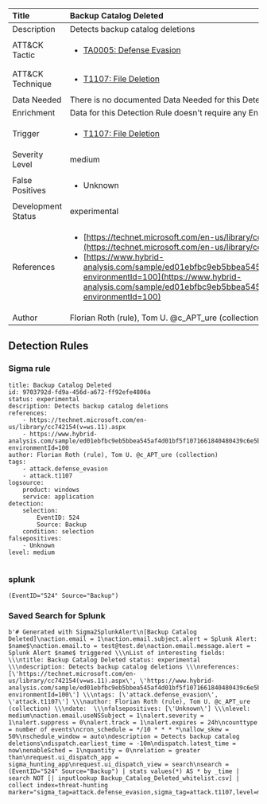 | Title                | Backup Catalog Deleted                                                                                                                                                 |
|:---------------------|:------------------------------------------------------------------------------------------------------------------------------------------------------------|
| Description          | Detects backup catalog deletions                                                                                                                                           |
| ATT&amp;CK Tactic    |  <ul><li>[TA0005: Defense Evasion](https://attack.mitre.org/tactics/TA0005)</li></ul>  |
| ATT&amp;CK Technique | <ul><li>[T1107: File Deletion](https://attack.mitre.org/techniques/T1107)</li></ul>  |
| Data Needed          |  There is no documented Data Needed for this Detection Rule yet  |
| Enrichment           |  Data for this Detection Rule doesn't require any Enrichments.  |
| Trigger              | <ul><li>[T1107: File Deletion](../Triggers/T1107.md)</li></ul>  |
| Severity Level       | medium |
| False Positives      | <ul><li>Unknown</li></ul>  |
| Development Status   | experimental |
| References           | <ul><li>[https://technet.microsoft.com/en-us/library/cc742154(v=ws.11).aspx](https://technet.microsoft.com/en-us/library/cc742154(v=ws.11).aspx)</li><li>[https://www.hybrid-analysis.com/sample/ed01ebfbc9eb5bbea545af4d01bf5f1071661840480439c6e5babe8e080e41aa?environmentId=100](https://www.hybrid-analysis.com/sample/ed01ebfbc9eb5bbea545af4d01bf5f1071661840480439c6e5babe8e080e41aa?environmentId=100)</li></ul>  |
| Author               | Florian Roth (rule), Tom U. @c_APT_ure (collection) |


## Detection Rules

### Sigma rule

```
title: Backup Catalog Deleted
id: 9703792d-fd9a-456d-a672-ff92efe4806a
status: experimental
description: Detects backup catalog deletions
references:
    - https://technet.microsoft.com/en-us/library/cc742154(v=ws.11).aspx
    - https://www.hybrid-analysis.com/sample/ed01ebfbc9eb5bbea545af4d01bf5f1071661840480439c6e5babe8e080e41aa?environmentId=100
author: Florian Roth (rule), Tom U. @c_APT_ure (collection)
tags:
    - attack.defense_evasion
    - attack.t1107
logsource:
    product: windows
    service: application
detection:
    selection:
        EventID: 524
        Source: Backup
    condition: selection
falsepositives:
    - Unknown
level: medium


```





### splunk
    
```
(EventID="524" Source="Backup")
```






### Saved Search for Splunk

```
b'# Generated with Sigma2SplunkAlert\n[Backup Catalog Deleted]\naction.email = 1\naction.email.subject.alert = Splunk Alert: $name$\naction.email.to = test@test.de\naction.email.message.alert = Splunk Alert $name$ triggered \\\nList of interesting fields:   \\\ntitle: Backup Catalog Deleted status: experimental \\\ndescription: Detects backup catalog deletions \\\nreferences: [\'https://technet.microsoft.com/en-us/library/cc742154(v=ws.11).aspx\', \'https://www.hybrid-analysis.com/sample/ed01ebfbc9eb5bbea545af4d01bf5f1071661840480439c6e5babe8e080e41aa?environmentId=100\'] \\\ntags: [\'attack.defense_evasion\', \'attack.t1107\'] \\\nauthor: Florian Roth (rule), Tom U. @c_APT_ure (collection) \\\ndate:  \\\nfalsepositives: [\'Unknown\'] \\\nlevel: medium\naction.email.useNSSubject = 1\nalert.severity = 1\nalert.suppress = 0\nalert.track = 1\nalert.expires = 24h\ncounttype = number of events\ncron_schedule = */10 * * * *\nallow_skew = 50%\nschedule_window = auto\ndescription = Detects backup catalog deletions\ndispatch.earliest_time = -10m\ndispatch.latest_time = now\nenableSched = 1\nquantity = 0\nrelation = greater than\nrequest.ui_dispatch_app = sigma_hunting_app\nrequest.ui_dispatch_view = search\nsearch = (EventID="524" Source="Backup") | stats values(*) AS * by _time | search NOT [| inputlookup Backup_Catalog_Deleted_whitelist.csv] | collect index=threat-hunting marker="sigma_tag=attack.defense_evasion,sigma_tag=attack.t1107,level=medium"\n\n\n'
```
